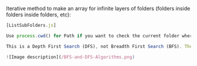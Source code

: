 Iterative method to make an array for infinite layers of folders (folders inside folders inside folders, etc):

```js
[ListSubFolders.js]

Use process.cwd() for Path if you want to check the current folder where the terminal is open.

This is a Depth First Search (DFS), not Breadth First Search (BFS). They both would work just as well, but the order is interesting to note!

![Image description](/BFS-and-DFS-Algorithms.png)
